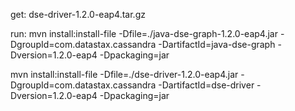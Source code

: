 get:
dse-driver-1.2.0-eap4.tar.gz

run:
mvn install:install-file -Dfile=./java-dse-graph-1.2.0-eap4.jar -DgroupId=com.datastax.cassandra -DartifactId=java-dse-graph -Dversion=1.2.0-eap4 -Dpackaging=jar

mvn install:install-file -Dfile=./dse-driver-1.2.0-eap4.jar -DgroupId=com.datastax.cassandra -DartifactId=dse-driver -Dversion=1.2.0-eap4 -Dpackaging=jar

